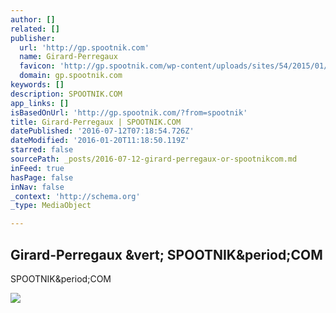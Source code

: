 ```yaml
---
author: []
related: []
publisher:
  url: 'http://gp.spootnik.com'
  name: Girard-Perregaux
  favicon: 'http://gp.spootnik.com/wp-content/uploads/sites/54/2015/01/favicon.png'
  domain: gp.spootnik.com
keywords: []
description: SPOOTNIK.COM
app_links: []
isBasedOnUrl: 'http://gp.spootnik.com/?from=spootnik'
title: Girard-Perregaux | SPOOTNIK.COM
datePublished: '2016-07-12T07:18:54.726Z'
dateModified: '2016-01-20T11:18:50.119Z'
starred: false
sourcePath: _posts/2016-07-12-girard-perregaux-or-spootnikcom.md
inFeed: true
hasPage: false
inNav: false
_context: 'http://schema.org'
_type: MediaObject

---
```

<article style=""><h1>Girard-Perregaux &amp;vert; SPOOTNIK&amp;period;COM</h1><p>SPOOTNIK&amp;period;COM</p><img src="http://gp.spootnik.com/wp-content/uploads/sites/54/2015/05/cover2.jpg" /></article>